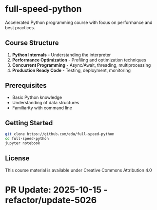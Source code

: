 # full-speed-python

Accelerated Python programming course with focus on performance and best practices.

## Course Structure
1. **Python Internals** - Understanding the interpreter
2. **Performance Optimization** - Profiling and optimization techniques  
3. **Concurrent Programming** - Async/Await, threading, multiprocessing
4. **Production Ready Code** - Testing, deployment, monitoring

## Prerequisites
- Basic Python knowledge
- Understanding of data structures
- Familiarity with command line

## Getting Started
```bash
git clone https://github.com/edu/full-speed-python
cd full-speed-python
jupyter notebook
```

## License
This course material is available under Creative Commons Attribution 4.0

# PR Update: 2025-10-15 - refactor/update-5026
